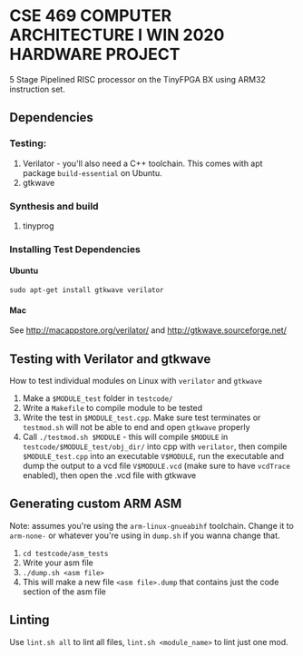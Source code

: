 # CSE 469 COMPUTER ARCHITECTURE I WIN 2020 HARDWARE PROJECT
5 Stage Pipelined RISC processor on the TinyFPGA BX using ARM32 instruction set.

## Dependencies

### Testing:
1. Verilator - you'll also need a C++ toolchain. This comes with apt package `build-essential` on Ubuntu.
2. gtkwave

### Synthesis and build
1. tinyprog

### Installing Test Dependencies

#### Ubuntu
`sudo apt-get install gtkwave verilator`

#### Mac
See http://macappstore.org/verilator/ and http://gtkwave.sourceforge.net/

## Testing with Verilator and gtkwave 
How to test individual modules on Linux with `verilator` and `gtkwave`
1. Make a `$MODULE_test` folder in `testcode/`
2. Write a `Makefile` to compile module to be tested
3. Write the test in `$MODULE_test.cpp`. Make sure test terminates or `testmod.sh` will not be able to end and open `gtkwave` properly
4. Call `./testmod.sh $MODULE` - this will compile `$MODULE` in `testcode/$MODULE_test/obj_dir/` into cpp with `verilator`, then compile `$MODULE_test.cpp` into an executable `V$MODULE`, run the executable and dump the output to a vcd file `V$MODULE.vcd` (make sure to have `vcdTrace` enabled), then open the .vcd file with gtkwave

## Generating custom ARM ASM
Note: assumes you're using the `arm-linux-gnueabihf` toolchain. Change it to `arm-none-` or whatever you're using in `dump.sh` if you wanna change that.
1. `cd testcode/asm_tests`
2. Write your asm file
3. `./dump.sh <asm file>`
4. This will make a new file `<asm file>.dump` that contains just the code section of the asm file

## Linting
Use `lint.sh all` to lint all files, `lint.sh <module_name>` to lint just one mod.